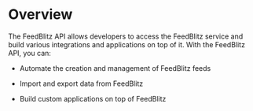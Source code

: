 # Overview

The FeedBlitz API allows developers to access the FeedBlitz service and build various integrations and applications on top of it. With the FeedBlitz API, you can:

- Automate the creation and management of FeedBlitz feeds

- Import and export data from FeedBlitz

- Build custom applications on top of FeedBlitz
